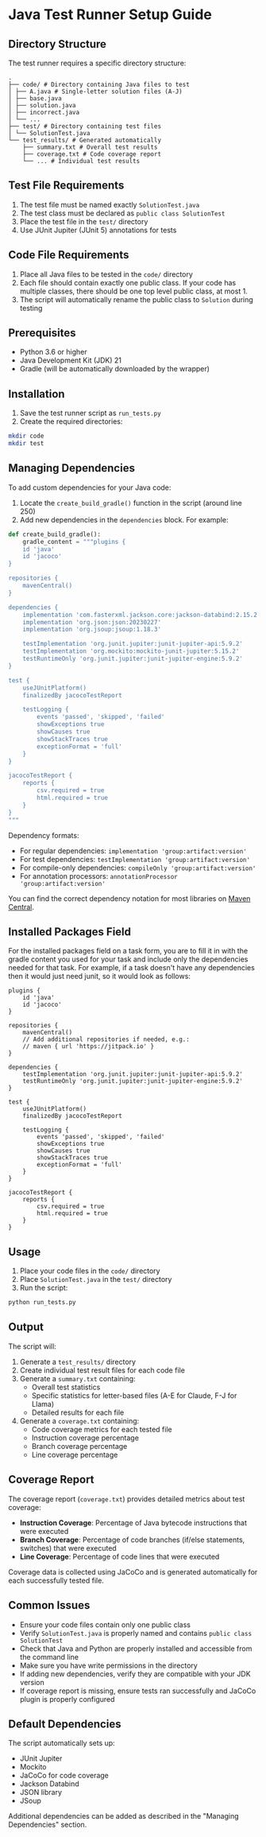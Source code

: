 # Java Test Runner Setup Guide

## Directory Structure
The test runner requires a specific directory structure:
```
.
├── code/ # Directory containing Java files to test
│ ├── A.java # Single-letter solution files (A-J)
│ ├── base.java
│ ├── solution.java
│ ├── incorrect.java
│ └── ...
├── test/ # Directory containing test files
│ └── SolutionTest.java
└── test_results/ # Generated automatically
    ├── summary.txt # Overall test results
    ├── coverage.txt # Code coverage report
    └── ... # Individual test results
```

## Test File Requirements
1. The test file must be named exactly `SolutionTest.java`
2. The test class must be declared as `public class SolutionTest`
3. Place the test file in the `test/` directory
4. Use JUnit Jupiter (JUnit 5) annotations for tests

## Code File Requirements
1. Place all Java files to be tested in the `code/` directory
2. Each file should contain exactly one public class. If your code has multiple classes, there should be one top level public class, at most 1.
3. The script will automatically rename the public class to `Solution` during testing

## Prerequisites
- Python 3.6 or higher
- Java Development Kit (JDK) 21
- Gradle (will be automatically downloaded by the wrapper)

## Installation
1. Save the test runner script as `run_tests.py`
2. Create the required directories:
```bash
mkdir code
mkdir test
```

## Managing Dependencies
To add custom dependencies for your Java code:
1. Locate the `create_build_gradle()` function in the script (around line 250)
2. Add new dependencies in the `dependencies` block. For example:
```python
def create_build_gradle():
    gradle_content = """plugins {
    id 'java'
    id 'jacoco'
}

repositories {
    mavenCentral()
}

dependencies {
    implementation 'com.fasterxml.jackson.core:jackson-databind:2.15.2'
    implementation 'org.json:json:20230227'
    implementation 'org.jsoup:jsoup:1.18.3'

    testImplementation 'org.junit.jupiter:junit-jupiter-api:5.9.2'
    testImplementation 'org.mockito:mockito-junit-jupiter:5.15.2'
    testRuntimeOnly 'org.junit.jupiter:junit-jupiter-engine:5.9.2'
}

test {
    useJUnitPlatform()
    finalizedBy jacocoTestReport

    testLogging {
        events 'passed', 'skipped', 'failed'
        showExceptions true
        showCauses true
        showStackTraces true
        exceptionFormat = 'full'
    }
}

jacocoTestReport {
    reports {
        csv.required = true
        html.required = true
    }
}
"""
```

Dependency formats:
- For regular dependencies: `implementation 'group:artifact:version'`
- For test dependencies: `testImplementation 'group:artifact:version'`
- For compile-only dependencies: `compileOnly 'group:artifact:version'`
- For annotation processors: `annotationProcessor 'group:artifact:version'`

You can find the correct dependency notation for most libraries on [Maven Central](https://mvnrepository.com/).

## Installed Packages Field

For the installed packages field on a task form, you are to fill it in with the gradle content you used for your task and include only the dependencies needed for that task. For example, if a task doesn't have any dependencies then it would just need junit, so it would look as follows:

```
plugins {
    id 'java'
    id 'jacoco'
}

repositories {
    mavenCentral()
    // Add additional repositories if needed, e.g.:
    // maven { url 'https://jitpack.io' }
}

dependencies {
    testImplementation 'org.junit.jupiter:junit-jupiter-api:5.9.2'
    testRuntimeOnly 'org.junit.jupiter:junit-jupiter-engine:5.9.2'
}

test {
    useJUnitPlatform()
    finalizedBy jacocoTestReport

    testLogging {
        events 'passed', 'skipped', 'failed'
        showExceptions true
        showCauses true
        showStackTraces true
        exceptionFormat = 'full'
    }
}

jacocoTestReport {
    reports {
        csv.required = true
        html.required = true
    }
}
```

## Usage
1. Place your code files in the `code/` directory
2. Place `SolutionTest.java` in the `test/` directory
3. Run the script:
```bash
python run_tests.py
```

## Output
The script will:
1. Generate a `test_results/` directory
2. Create individual test result files for each code file
3. Generate a `summary.txt` containing:
   - Overall test statistics
   - Specific statistics for letter-based files (A-E for Claude, F-J for Llama)
   - Detailed results for each file
4. Generate a `coverage.txt` containing:
   - Code coverage metrics for each tested file
   - Instruction coverage percentage
   - Branch coverage percentage
   - Line coverage percentage

## Coverage Report
The coverage report (`coverage.txt`) provides detailed metrics about test coverage:
- **Instruction Coverage**: Percentage of Java bytecode instructions that were executed
- **Branch Coverage**: Percentage of code branches (if/else statements, switches) that were executed
- **Line Coverage**: Percentage of code lines that were executed

Coverage data is collected using JaCoCo and is generated automatically for each successfully tested file.

## Common Issues
- Ensure your code files contain only one public class
- Verify `SolutionTest.java` is properly named and contains `public class SolutionTest`
- Check that Java and Python are properly installed and accessible from the command line
- Make sure you have write permissions in the directory
- If adding new dependencies, verify they are compatible with your JDK version
- If coverage report is missing, ensure tests ran successfully and JaCoCo plugin is properly configured

## Default Dependencies
The script automatically sets up:
- JUnit Jupiter
- Mockito
- JaCoCo for code coverage
- Jackson Databind
- JSON library
- JSoup

Additional dependencies can be added as described in the "Managing Dependencies" section.